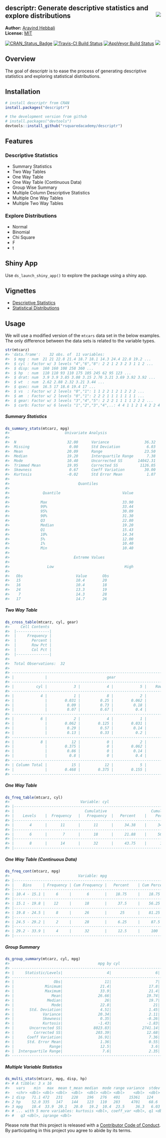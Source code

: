 
<!-- README.md is generated from README.Rmd. Please edit that file -->

## descriptr: Generate descriptive statistics and explore distributions <img src="hex_descriptr.png" align="right" />

**Author:** [Aravind Hebbali](http://www.aravindhebbali.com)<br/>
**License:**
[MIT](https://opensource.org/licenses/MIT)

[![CRAN\_Status\_Badge](http://www.r-pkg.org/badges/version/descriptr)](https://cran.r-project.org/package=descriptr)
[![Travis-CI Build
Status](https://travis-ci.org/rsquaredacademy/descriptr.svg?branch=master)](https://travis-ci.org/rsquaredacademy/descriptr)
[![AppVeyor Build
Status](https://ci.appveyor.com/api/projects/status/github/rsquaredacademy/descriptr?branch=master&svg=true)](https://ci.appveyor.com/project/rsquaredacademy/descriptr)
[![](https://cranlogs.r-pkg.org/badges/grand-total/descriptr)](https://cran.r-project.org/package=descriptr)

## Overview

The goal of descriptr is to ease the process of generating descriptive
statistics and exploring statistical distributions.

## Installation

``` r
# install descriptr from CRAN
install.packages("descriptr")

# the development version from github
# install.packages("devtools")
devtools::install_github("rsquaredacademy/descriptr")
```

## Features

### Descriptive Statistics

  - Summary Statistics
  - Two Way Tables
  - One Way Table
  - One Way Table (Continuous Data)
  - Group Wise Summary
  - Multiple Column Descriptive Statistics
  - Multiple One Way Tables
  - Multiple Two Way Tables

### Explore Distributions

  - Normal
  - Binomial
  - Chi Square
  - F
  - t

## Shiny App

Use `ds_launch_shiny_app()` to explore the package using a shiny app.

## Vignettes


  - [Descriptive
    Statistics](http://www.rsquaredacademy.com/descriptr/articles/descriptive-stats.html)
  - [Statistical
    Distributions](http://www.rsquaredacademy.com/descriptr/articles/distributions.html)

## Usage

We will use a modified version of the `mtcars` data set in the below
examples. The only difference between the data sets is related to the
variable types.

``` r
str(mtcarz)
#> 'data.frame':    32 obs. of  11 variables:
#>  $ mpg : num  21 21 22.8 21.4 18.7 18.1 14.3 24.4 22.8 19.2 ...
#>  $ cyl : Factor w/ 3 levels "4","6","8": 2 2 1 2 3 2 3 1 1 2 ...
#>  $ disp: num  160 160 108 258 360 ...
#>  $ hp  : num  110 110 93 110 175 105 245 62 95 123 ...
#>  $ drat: num  3.9 3.9 3.85 3.08 3.15 2.76 3.21 3.69 3.92 3.92 ...
#>  $ wt  : num  2.62 2.88 2.32 3.21 3.44 ...
#>  $ qsec: num  16.5 17 18.6 19.4 17 ...
#>  $ vs  : Factor w/ 2 levels "0","1": 1 1 2 2 1 2 1 2 2 2 ...
#>  $ am  : Factor w/ 2 levels "0","1": 2 2 2 1 1 1 1 1 1 1 ...
#>  $ gear: Factor w/ 3 levels "3","4","5": 2 2 2 1 1 1 1 2 2 2 ...
#>  $ carb: Factor w/ 6 levels "1","2","3","4",..: 4 4 1 1 2 1 4 2 2 4 ...
```

##### Summary Statistics

``` r
ds_summary_stats(mtcarz, mpg)
#>                         Univariate Analysis                          
#> 
#>  N                       32.00      Variance                36.32 
#>  Missing                  0.00      Std Deviation            6.03 
#>  Mean                    20.09      Range                   23.50 
#>  Median                  19.20      Interquartile Range      7.38 
#>  Mode                    10.40      Uncorrected SS       14042.31 
#>  Trimmed Mean            19.95      Corrected SS          1126.05 
#>  Skewness                 0.67      Coeff Variation         30.00 
#>  Kurtosis                -0.02      Std Error Mean           1.07 
#> 
#>                               Quantiles                               
#> 
#>               Quantile                            Value                
#> 
#>              Max                                  33.90                
#>              99%                                  33.44                
#>              95%                                  30.09                
#>              90%                                  31.30                
#>              Q3                                   22.80                
#>              Median                               19.20                
#>              Q1                                   15.43                
#>              10%                                  14.34                
#>              5%                                   12.00                
#>              1%                                   10.40                
#>              Min                                  10.40                
#> 
#>                             Extreme Values                            
#> 
#>                 Low                                High                
#> 
#>   Obs                        Value       Obs                        Value 
#>   15                         10.4        20                         33.9  
#>   16                         10.4        18                         32.4  
#>   24                         13.3        19                         30.4  
#>    7                         14.3        28                         30.4  
#>   17                         14.7        26                         27.3
```

##### Two Way Table

``` r
ds_cross_table(mtcarz, cyl, gear)
#>     Cell Contents
#>  |---------------|
#>  |     Frequency |
#>  |       Percent |
#>  |       Row Pct |
#>  |       Col Pct |
#>  |---------------|
#> 
#>  Total Observations:  32 
#> 
#> ----------------------------------------------------------------------------
#> |              |                           gear                            |
#> ----------------------------------------------------------------------------
#> |          cyl |            3 |            4 |            5 |    Row Total |
#> ----------------------------------------------------------------------------
#> |            4 |            1 |            8 |            2 |           11 |
#> |              |        0.031 |         0.25 |        0.062 |              |
#> |              |         0.09 |         0.73 |         0.18 |         0.34 |
#> |              |         0.07 |         0.67 |          0.4 |              |
#> ----------------------------------------------------------------------------
#> |            6 |            2 |            4 |            1 |            7 |
#> |              |        0.062 |        0.125 |        0.031 |              |
#> |              |         0.29 |         0.57 |         0.14 |         0.22 |
#> |              |         0.13 |         0.33 |          0.2 |              |
#> ----------------------------------------------------------------------------
#> |            8 |           12 |            0 |            2 |           14 |
#> |              |        0.375 |            0 |        0.062 |              |
#> |              |         0.86 |            0 |         0.14 |         0.44 |
#> |              |          0.8 |            0 |          0.4 |              |
#> ----------------------------------------------------------------------------
#> | Column Total |           15 |           12 |            5 |           32 |
#> |              |        0.468 |        0.375 |        0.155 |              |
#> ----------------------------------------------------------------------------
```

##### One Way Table

``` r
ds_freq_table(mtcarz, cyl)
#>                                Variable: cyl                                 
#> |--------------------------------------------------------------------------|
#> |                                Cumulative                    Cumulative  |
#> |    Levels    |  Frequency   |   Frequency  |   Percent    |    Percent   |
#> |--------------------------------------------------------------------------|
#> |       4      |      11      |      11      |     34.38    |     34.38    |
#> |--------------------------------------------------------------------------|
#> |       6      |       7      |      18      |     21.88    |     56.25    |
#> |--------------------------------------------------------------------------|
#> |       8      |      14      |      32      |     43.75    |      100     |
#> |--------------------------------------------------------------------------|
```

##### One Way Table (Continuous Data)

``` r
ds_freq_cont(mtcarz, mpg)
#>                               Variable: mpg                               
#> |-----------------------------------------------------------------------|
#> |    Bins     | Frequency | Cum Frequency |   Percent    | Cum Percent  |
#> |-----------------------------------------------------------------------|
#> | 10.4 - 15.1 |     6     |       6       |    18.75     |    18.75     |
#> |-----------------------------------------------------------------------|
#> | 15.1 - 19.8 |    12     |      18       |     37.5     |    56.25     |
#> |-----------------------------------------------------------------------|
#> | 19.8 - 24.5 |     8     |      26       |      25      |    81.25     |
#> |-----------------------------------------------------------------------|
#> | 24.5 - 29.2 |     2     |      28       |     6.25     |     87.5     |
#> |-----------------------------------------------------------------------|
#> | 29.2 - 33.9 |     4     |      32       |     12.5     |     100      |
#> |-----------------------------------------------------------------------|
```

##### Group Summary

``` r
ds_group_summary(mtcarz, cyl, mpg)
#>                                        mpg by cyl                                         
#> -----------------------------------------------------------------------------------------
#> |     Statistic/Levels|                    4|                    6|                    8|
#> -----------------------------------------------------------------------------------------
#> |                  Obs|                   11|                    7|                   14|
#> |              Minimum|                 21.4|                 17.8|                 10.4|
#> |              Maximum|                 33.9|                 21.4|                 19.2|
#> |                 Mean|                26.66|                19.74|                 15.1|
#> |               Median|                   26|                 19.7|                 15.2|
#> |                 Mode|                 22.8|                   21|                 10.4|
#> |       Std. Deviation|                 4.51|                 1.45|                 2.56|
#> |             Variance|                20.34|                 2.11|                 6.55|
#> |             Skewness|                 0.35|                -0.26|                -0.46|
#> |             Kurtosis|                -1.43|                -1.83|                 0.33|
#> |       Uncorrected SS|              8023.83|              2741.14|              3277.34|
#> |         Corrected SS|               203.39|                12.68|                 85.2|
#> |      Coeff Variation|                16.91|                 7.36|                16.95|
#> |      Std. Error Mean|                 1.36|                 0.55|                 0.68|
#> |                Range|                 12.5|                  3.6|                  8.8|
#> |  Interquartile Range|                  7.6|                 2.35|                 1.85|
#> -----------------------------------------------------------------------------------------
```

##### Multiple Variable Statistics

``` r
ds_multi_stats(mtcarz, mpg, disp, hp)
#> # A tibble: 3 x 16
#>   vars    min   max  mean t_mean median  mode range variance  stdev  skew
#>   <chr> <dbl> <dbl> <dbl>  <dbl>  <dbl> <dbl> <dbl>    <dbl>  <dbl> <dbl>
#> 1 disp   71.1 472   231    228    196   276   401    15361   124    0.420
#> 2 hp     52.0 335   147    144    123   110   283     4701    68.6  0.799
#> 3 mpg    10.4  33.9  20.1   20.0   19.2  10.4  23.5     36.3   6.03 0.672
#> # ... with 5 more variables: kurtosis <dbl>, coeff_var <dbl>, q1 <dbl>,
#> #   q3 <dbl>, iqrange <dbl>
```

Please note that this project is released with a [Contributor Code of
Conduct](CONDUCT.md). By participating in this project you agree to
abide by its terms.
